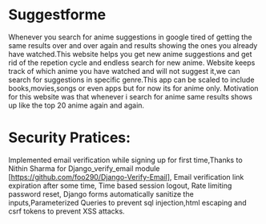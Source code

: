 # Suggestforme
Whenever you search for anime suggestions in google tired of getting the same results over and over again and results showing the ones you already have watched.This website helps you get new anime suggestions and get rid of the repetion cycle and endless search for new anime.
Website keeps track of which anime you have watched and will not suggest it,we can search for suggestions in specific genre.This app can be scaled to include books,movies,songs or even apps but for now its for anime only. Motivation for this website was that whenever i search for anime same results shows up like the top 20 anime again and again.
# Security Pratices:
Implemented email verification while signing up for first time,Thanks to Nithin Sharma for Django_verify_email module [https://github.com/foo290/Django-Verify-Email],
Email verification link expiration after some time,
Time based session logout,
Rate limiting password reset,
Django forms automatically sanitize the inputs,Parameterized Queries to prevent sql injection,html escaping and csrf tokens to prevent XSS attacks. 